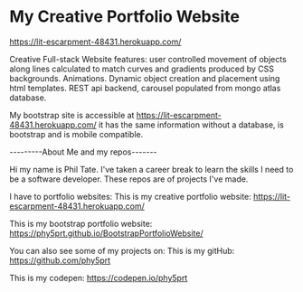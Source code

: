 # My Creative Portfolio Website
https://lit-escarpment-48431.herokuapp.com/

Creative Full-stack Website features: user controlled movement of objects along lines calculated to match curves and gradients produced by CSS backgrounds. Animations. Dynamic object creation and placement using html templates. REST api backend, carousel populated from mongo atlas database.

My bootstrap site is accessible at https://lit-escarpment-48431.herokuapp.com/ it has the same information without a database, is bootstrap and is mobile compatible. 

---------About Me and my repos-------

Hi my name is Phil Tate. I've taken a career break to learn the skills I need to be a software developer. These repos are of projects I've made.

I have to portfolio websites: This is my creative portfolio website: https://lit-escarpment-48431.herokuapp.com/ 

This is my bootstrap portfolio website: https://phy5prt.github.io/BootstrapPortfolioWebsite/ 

You can also see some of my projects on: This is my gitHub: https://github.com/phy5prt 

This is my codepen: https://codepen.io/phy5prt



